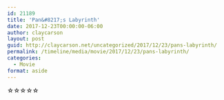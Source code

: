 ```yaml
---
id: 21189
title: 'Pan&#8217;s Labyrinth'
date: 2017-12-23T00:00:00-06:00
author: claycarson
layout: post
guid: http://claycarson.net/uncategorized/2017/12/23/pans-labyrinth/
permalink: /timeline/media/movie/2017/12/23/pans-labyrinth/
categories:
  - Movie
format: aside
---
```

<div class="media-details"></div>

<div class="media-creator"></div>

<div class="media-rating">☆☆☆☆☆</div>